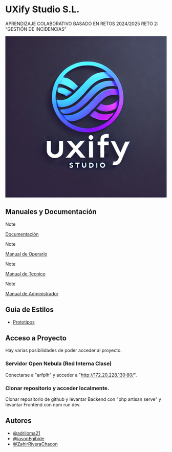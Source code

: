 # UXify Studio S.L.

APRENDIZAJE COLABORATIVO BASADO EN RETOS 2024/2025 RETO 2: “GESTIÓN DE INCIDENCIAS”

![Logo](https://github.com/UXify-Studio/Reto-2-Gestion-de-Incidencias/blob/2234d48bc681cbecbd783014c89f85ff9c655838/Utiles/logoUXify.png)

## Manuales y Documentación

> [!NOTE]
> [Documentación](https://github.com/UXify-Studio/Reto-2-Gestion-de-Incidencias/blob/2234d48bc681cbecbd783014c89f85ff9c655838/Documentacion/Documentacion.pdf)

> [!NOTE]
> [Manual de Operario](https://github.com/UXify-Studio/Reto-2-Gestion-de-Incidencias/blob/2234d48bc681cbecbd783014c89f85ff9c655838/Documentacion/Manual%20del%20Operario.pdf)

> [!NOTE]
> [Manual de Tecnico](https://github.com/UXify-Studio/Reto-2-Gestion-de-Incidencias/blob/2234d48bc681cbecbd783014c89f85ff9c655838/Documentacion/Manual%20de%20Tecnico.pdf)

> [!NOTE]
> [Manual de Administrador](https://github.com/UXify-Studio/Reto-2-Gestion-de-Incidencias/blob/3a243888c0b933a8d100a63288f9955ef8af31a2/Documentacion/Manual%20de%20Administrador.pdf)

## Guia de Estilos

- [Prototipos](https://www.figma.com/design/eIVzkPptnQdWH1OJstyVXa/Reto-2-Gesti%C3%B3n-de-Incidencias?node-id=104-2069&t=39k3HNRg1wEgh5Jm-1)


## Acceso a Proyecto

Hay varias posibilidades de poder acceder al proyecto.

### Servidor Open Nebula (Red Interna Clase)

Conectarse a "arfplh" y acceder a "http://172.20.228.130:80/".

### Clonar repositorio y acceder localmente.

Clonar repositorio de github y levantar Backend con "php artisan serve" y levantar Frontend con npm run dev.

## Autores

- [@adriloma21](https://github.com/adriloma21)
- [@jasonEgibide](https://github.com/jasonEgibide)
- [@ZahirRiveraChacon](https://github.com/ZahirRiveraChacon)
